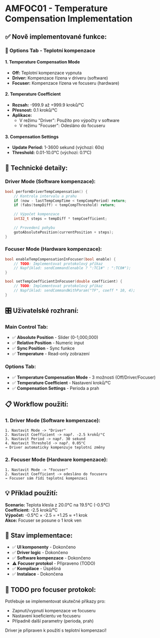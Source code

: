 # AMFOC01 - Temperature Compensation Implementation

## ✅ Nově implementované funkce:

### 📑 **Options Tab - Teplotní kompenzace**

#### **1. Temperature Compensation Mode**
- **Off:** Teplotní kompenzace vypnuta
- **Driver:** Kompenzace řízena v driveru (software)
- **Focuser:** Kompenzace řízena ve focuseru (hardware)

#### **2. Temperature Coefficient**
- **Rozsah:** -999.9 až +999.9 kroků/°C
- **Přesnost:** 0.1 kroků/°C
- **Aplikace:** 
  - V režimu "Driver": Použito pro výpočty v software
  - V režimu "Focuser": Odesláno do focuseru

#### **3. Compensation Settings**
- **Update Period:** 1-3600 sekund (výchozí: 60s)
- **Threshold:** 0.01-10.0°C (výchozí: 0.1°C)

## 🔧 **Technické detaily:**

### **Driver Mode (Software kompenzace):**
```cpp
bool performDriverTempCompensation() {
    // Kontrola intervalu a prahu
    if (now - lastTempCompTime < tempCompPeriod) return;
    if (fabs(tempDiff) < tempCompThreshold) return;
    
    // Výpočet kompenzace
    int32_t steps = tempDiff * tempCoefficient;
    
    // Provedení pohybu
    gotoAbsolutePosition(currentPosition + steps);
}
```

### **Focuser Mode (Hardware kompenzace):**
```cpp
bool enableTempCompensationInFocuser(bool enable) {
    // TODO: Implementovat protokolový příkaz
    // Například: sendCommand(enable ? ":TC1#" : ":TC0#");
}

bool setTempCoefficientInFocuser(double coefficient) {
    // TODO: Implementovat protokolový příkaz  
    // Například: sendCommandWithParam("TF", coeff * 10, 4);
}
```

## 🎛️ **Uživatelské rozhraní:**

### **Main Control Tab:**
- ✅ **Absolute Position** - Slider (0-1,000,000)
- ✅ **Relative Position** - Numeric input
- ✅ **Sync Position** - Sync funkce
- ✅ **Temperature** - Read-only zobrazení

### **Options Tab:**
- ✅ **Temperature Compensation Mode** - 3 možnosti (Off/Driver/Focuser)
- ✅ **Temperature Coefficient** - Nastavení kroků/°C
- ✅ **Compensation Settings** - Perioda a prah

## 📋 **Workflow použití:**

### **1. Driver Mode (Software kompenzace):**
```
1. Nastavit Mode -> "Driver"
2. Nastavit Coefficient -> např. -2.5 kroků/°C
3. Nastavit Period -> např. 30 sekund
4. Nastavit Threshold -> např. 0.05°C
→ Driver automaticky kompenzuje teplotní změny
```

### **2. Focuser Mode (Hardware kompenzace):**
```  
1. Nastavit Mode -> "Focuser"
2. Nastavit Coefficient -> odesláno do focuseru
→ Focuser sám řídí teplotní kompenzaci
```

## 💡 **Příklad použití:**

**Scenario:** Teplota klesla z 20.0°C na 19.5°C (-0.5°C)  
**Coefficient:** -2.5 kroků/°C  
**Výpočet:** -0.5°C × -2.5 = +1.25 ≈ +1 krok  
**Akce:** Focuser se posune o 1 krok ven

## 🔄 **Stav implementace:**
- ✅ **UI komponenty** - Dokončeno
- ✅ **Driver logic** - Dokončeno
- ✅ **Software kompenzace** - Dokončeno
- ⚠️ **Focuser protokol** - Připraveno (TODO)
- ✅ **Kompilace** - Úspěšná
- ✅ **Instalace** - Dokončena

## 📝 **TODO pro focuser protokol:**
Potřebuje se implementovat skutečné příkazy pro:
- Zapnutí/vypnutí kompenzace ve focuseru
- Nastavení koeficientu ve focuseru
- Případně další parametry (perioda, prah)

Driver je připraven k použití s teplotní kompenzací!
